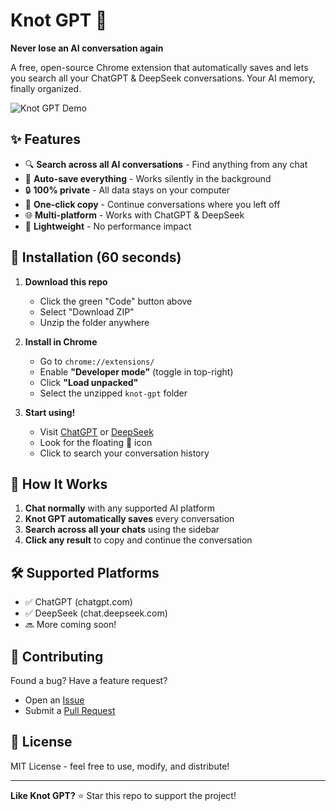 # Knot GPT 🔗

**Never lose an AI conversation again**

A free, open-source Chrome extension that automatically saves and lets you search all your ChatGPT & DeepSeek conversations. Your AI memory, finally organized.

![Knot GPT Demo](https://via.placeholder.com/800x400/1a1a1a/ffffff?text=Knot+GPT+in+Action)

## ✨ Features

- 🔍 **Search across all AI conversations** - Find anything from any chat
- 💾 **Auto-save everything** - Works silently in the background  
- 🔒 **100% private** - All data stays on your computer
- 🎯 **One-click copy** - Continue conversations where you left off
- 🌐 **Multi-platform** - Works with ChatGPT & DeepSeek
- 🚀 **Lightweight** - No performance impact

## 🚀 Installation (60 seconds)

1. **Download this repo**
   - Click the green "Code" button above
   - Select "Download ZIP"
   - Unzip the folder anywhere

2. **Install in Chrome**
   - Go to `chrome://extensions/`
   - Enable **"Developer mode"** (toggle in top-right)
   - Click **"Load unpacked"**
   - Select the unzipped `knot-gpt` folder

3. **Start using!**
   - Visit [ChatGPT](https://chatgpt.com) or [DeepSeek](https://chat.deepseek.com)
   - Look for the floating 🔗 icon
   - Click to search your conversation history

## 🎥 How It Works

1. **Chat normally** with any supported AI platform
2. **Knot GPT automatically saves** every conversation
3. **Search across all your chats** using the sidebar
4. **Click any result** to copy and continue the conversation

## 🛠 Supported Platforms

- ✅ ChatGPT (chatgpt.com)
- ✅ DeepSeek (chat.deepseek.com) 
- 🔜 More coming soon!

## 🤝 Contributing

Found a bug? Have a feature request? 
- Open an [Issue](../../issues)
- Submit a [Pull Request](../../pulls)

## 📄 License

MIT License - feel free to use, modify, and distribute!

---

**Like Knot GPT?** ⭐ Star this repo to support the project!
